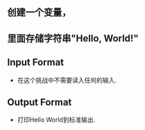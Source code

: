 ## 创建一个变量，

## 里面存储字符串"Hello, World!"





##  Input Format

- 在这个挑战中不需要读入任何的输入.

## Output Format

- 打印Hello World到标准输出.

